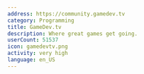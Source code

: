 ```yaml
---
address: https://community.gamedev.tv
category: Programming
title: GameDev.tv
description: Where great games get going.
userCount: 51537
icon: gamedevtv.png
activity: very high
language: en_US
---
```


